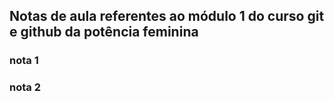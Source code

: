 ## Notas de aula referentes ao módulo 1 do curso git e github da potência feminina

### nota 1

### nota 2